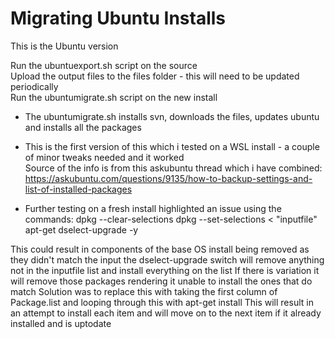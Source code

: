 # Migrating Ubuntu Installs
This is the Ubuntu version

Run the ubuntuexport.sh script on the source\
Upload the output files to the files folder - this will need to be updated periodically\
Run the ubuntumigrate.sh script on the new install
- The ubuntumigrate.sh installs svn, downloads the files, updates ubuntu and installs all the packages
- This is the first version of this which i tested on a WSL install - a couple of minor tweaks needed and it worked\
Source of the info is from this askubuntu thread which i have combined:\
https://askubuntu.com/questions/9135/how-to-backup-settings-and-list-of-installed-packages

- Further testing on a fresh install highlighted an issue using the commands:
dpkg --clear-selections
dpkg --set-selections < "inputfile"
apt-get dselect-upgrade -y

This could result in components of the base OS install being removed as they didn't match the input
the dselect-upgrade switch will remove anything not in the inputfile list and install everything on the list
If there is variation it will remove those packages rendering it unable to install the ones that do match
Solution was to replace this with taking the first column of Package.list and looping through this with apt-get install
This will result in an attempt to install each item and will move on to the next item if it already installed and is uptodate
